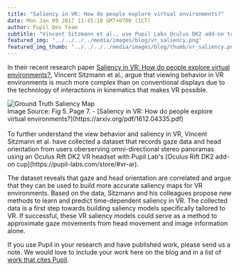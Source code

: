 ```yaml
--- 
title: "Saliency in VR: How do people explore virtual environments?"
date: Mon Jan 09 2017 11:45:18 GMT+0700 (ICT) 
author: Pupil Dev Team 
subtitle: "Vincent Sitzmann et al., use Pupil Labs Oculus DK2 add-on to research and propose new methods to learn and predict time-dependent saliency in VR..."
featured_img: "../../../../media/images/blog/vr_saliency.png"
featured_img_thumb: "../../../../media/images/blog/thumb/vr_saliency.png"
---
```


In their recent research paper [Saliency in VR: How do people explore virtual environments?](https://arxiv.org/pdf/1612.04335.pdf), Vincent Sitzmann et al., argue that viewing behavior in VR environments is much more complex than on conventional displays due to the technology of interactions in kinematics that makes VR possible.

<img src="../../../../media/images/blog/vr_saliency.png" class='Feature-image u-padTop--1' alt="Ground Truth Saliency Map">

<div class="small">Image Source: Fig 5. Page 7. - [Saliency in VR: How do people explore virtual environments?](https://arxiv.org/pdf/1612.04335.pdf)</div>

<br>
To further understand the view behavior and saliency in VR, Vincent Sitzmann et al. have collected a dataset that records gaze data and head orientation from users oberserving omni-directional stereo panoramas using an Oculus Rift DK2 VR headset with Pupil Lab's [Oculus Rift DK2 add-on cup](https://pupil-labs.com/store/#vr-ar). 

The dataset reveals that gaze and head orientation are correlated and argue that they can be used to build more accurate saliency maps for VR environments. Based on the data, Sitzmann and his colleagues propose new methods to learn and predict time-dependent saliency in VR. The collected data is a first step towards building saliency models specifically tailored to VR. If successful, these VR saliency models could serve as a method to approximate gaze movements from head movement and image information alone.

If you use Pupil in your research and have published work, please send us a note. We would love to include your work here on the blog and in a list of [work that cites Pupil](https://docs.google.com/spreadsheets/d/1ZD6HDbjzrtRNB4VB0b7GFMaXVGKZYeI0zBOBEEPwvBI/).